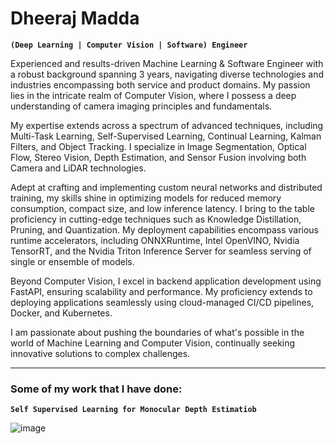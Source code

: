# Dheeraj Madda

**`(Deep Learning | Computer Vision | Software) Engineer`**

Experienced and results-driven Machine Learning & Software Engineer with a robust background spanning 3 years, navigating diverse technologies and industries encompassing both service and product domains. My passion lies in the intricate realm of Computer Vision, where I possess a deep understanding of camera imaging principles and fundamentals.

My expertise extends across a spectrum of advanced techniques, including Multi-Task Learning, Self-Supervised Learning, Continual Learning, Kalman Filters, and Object Tracking. I specialize in Image Segmentation, Optical Flow, Stereo Vision, Depth Estimation, and Sensor Fusion involving both Camera and LiDAR technologies.

Adept at crafting and implementing custom neural networks and distributed training, my skills shine in optimizing models for reduced memory consumption, compact size, and low inference latency. I bring to the table proficiency in cutting-edge techniques such as Knowledge Distillation, Pruning, and Quantization. My deployment capabilities encompass various runtime accelerators, including ONNXRuntime, Intel OpenVINO, Nvidia TensorRT, and the Nvidia Triton Inference Server for seamless serving of single or ensemble of models.

Beyond Computer Vision, I excel in backend application development using FastAPI, ensuring scalability and performance. My proficiency extends to deploying applications seamlessly using cloud-managed CI/CD pipelines, Docker, and Kubernetes.

I am passionate about pushing the boundaries of what's possible in the world of Machine Learning and Computer Vision, continually seeking innovative solutions to complex challenges.

---

### Some of my work that I have done:

**`Self Supervised Learning for Monocular Depth Estimatiob`**

![image](https://github.com/DheerajMadda/DheerajMadda/assets/50489165/97f61d82-3535-4ed1-9413-183b5576061e)

<!--
**DheerajMadda/DheerajMadda** is a ✨ _special_ ✨ repository because its `README.md` (this file) appears on your GitHub profile.

Here are some ideas to get you started:

- 🔭 I’m currently working on ...
- 🌱 I’m currently learning ...
- 👯 I’m looking to collaborate on ...
- 🤔 I’m looking for help with ...
- 💬 Ask me about ...
- 📫 How to reach me: ...
- 😄 Pronouns: ...
- ⚡ Fun fact: ...
-->
